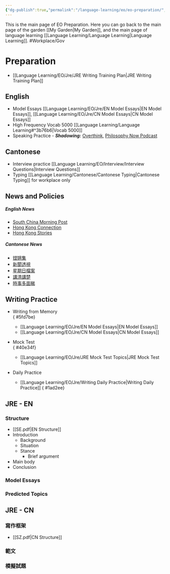 ```yaml
---
{"dg-publish":true,"permalink":"/language-learning/eo/eo-preparation/","dgPassFrontmatter":true}
---
```


This is the main page of EO Preparation.
Here you can go back to the main page of the garden [[My Garden\|My Garden]], and the main page of language learning [[Language Learning/Language Learning\|Language Learning]].
#Workplace/Gov
# **Preparation**
- [[Language Learning/EO/Jre/JRE Writing Training Plan\|JRE Writing Training Plan]]
## English
- Model Essays [[Language Learning/EO/Jre/EN Model Essays\|EN Model Essays]], [[Language Learning/EO/Jre/CN Model Essays\|CN Model Essays]]
- High Frequency Vocab 5000 [[Language Learning/Language Learning#^3b76b6\|Vocab 5000]]
- Speaking Practice - ***Shadowing:***   [Overthink](https://overthinkpodcast.com/), [Philosophy Now Podcast](https://philosophynow.org/podcasts)
## Cantonese
- Interview practice [[Language Learning/EO/Interview/Interview Questions\|Interview Questions]]
- Typing [[Language Learning/Cantonese/Cantonese Typing\|Cantonese Typing]] for workplace only
## News and Policies
##### English News
- [South China Morning Post](https://www.scmp.com/)
- [Hong Kong Connection](https://www.rthk.hk/tv/dtt32/programme/hkce/episode/888653)
- [Hong Kong Stories](https://www.rthk.hk/tv/dtt32/programme/hkstories55_eng)
##### Cantonese News
- [铿锵集](https://www.rthk.hk/tv/dtt31/programme/hkcc)
- [新聞透視](https://news.tvb.com/tc/programme/newsmagazine)
- [星期日檔案](https://news.tvb.com/tc/programme/sundayreport)
- [講清講楚](https://news.tvb.com/tc/programme/ontherecord)
- [時事多面睇](https://news.tvb.com/tc/programme/closerlook)
## Writing Practice
- Writing from Memory                        
{ #5fd7be}

	- [[Language Learning/EO/Jre/EN Model Essays\|EN Model Essays]] 
	- [[Language Learning/EO/Jre/CN Model Essays\|CN Model Essays]]  
- Mock Test                                          
{ #40e34f}

	- [[Language Learning/EO/Jre/JRE Mock Test Topics\|JRE Mock Test Topics]]
- Daily Practice                                   
	- [[Language Learning/EO/Jre/Writing Daily Practice\|Writing Daily Practice]]
{ #1ad2ee}

## **JRE - EN**
### Structure
- [[SE.pdf|EN Structure]]
- Introduction
	- Background
	- Situation
	- Stance
		- Brief argument
- Main body
- Conclusion
### Model Essays

### Predicted Topics

## **JRE - CN**
### 寫作框架
- [[SZ.pdf|CN Structure]]
### 範文

### 模擬試題
